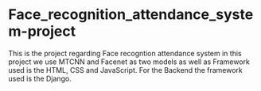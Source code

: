 # Face_recognition_attendance_system-project
This is the project regarding Face recogntion attendance system in this project we use MTCNN and Facenet as two models as well as 
Framework used is the HTML, CSS and JavaScript.
For the Backend the framework used is the Django.
